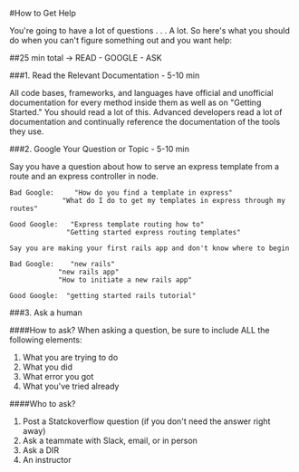 #How to Get Help



You're going to have a lot of questions . . . A lot. So here's what you should do when you can't figure something out and you want help:

##25 min total -> READ - GOOGLE - ASK

###1. Read the Relevant Documentation - 5-10 min

All code bases, frameworks, and languages have official and unofficial documentation for every method inside them as well as on "Getting Started." You should read a lot of this. Advanced developers read a lot of documentation and continually reference the documentation of the tools they use.

###2. Google Your Question or Topic - 5-10 min

Say you have a question about how to serve an express template from a route and an express controller in node.

	Bad Google:     "How do you find a template in express"
			     "What do I do to get my templates in express through my routes"

	Good Google:   "Express template routing how to"
			      "Getting started express routing templates"

	Say you are making your first rails app and don't know where to begin

	Bad Google:    "new rails"
			    "new rails app"
			    "How to initiate a new rails app"

	Good Google:  "getting started rails tutorial"

###3. Ask a human

####How to ask?
When asking a question, be sure to include ALL the following elements:

1. What you are trying to do
2. What you did
3. What error you got
4. What you've tried already

####Who to ask?

1. Post a Statckoverflow question (if you don't need the answer right away)
2. Ask a teammate with Slack, email, or in person
3. Ask a DIR
4. An instructor
